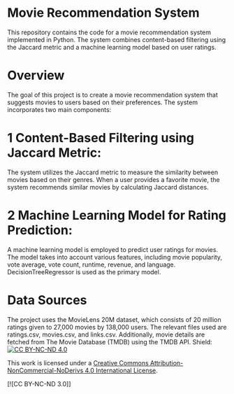 # Movie Recommendation System
This repository contains the code for a movie recommendation system implemented in Python. The system combines content-based filtering using the Jaccard metric and a machine learning model based on user ratings.

# Overview
The goal of this project is to create a movie recommendation system that suggests movies to users based on their preferences. The system incorporates two main components:

# 1 Content-Based Filtering using Jaccard Metric:

  The system utilizes the Jaccard metric to measure the similarity between movies based on their genres. When a user provides a favorite movie, the system recommends similar movies by calculating Jaccard distances.
# 2 Machine Learning Model for Rating Prediction:

  A machine learning model is employed to predict user ratings for movies. The model takes into account various features, including movie popularity, vote average, vote count, runtime, revenue, and language. DecisionTreeRegressor is used as the primary model.
# Data Sources
The project uses the MovieLens 20M dataset, which consists of 20 million ratings given to 27,000 movies by 138,000 users. The relevant files used are ratings.csv, movies.csv, and links.csv. Additionally, movie details are fetched from The Movie Database (TMDB) using the TMDB API.
Shield: [![CC BY-NC-ND 4.0][cc-by-nc-nd-shield]][cc-by-nc-nd]

This work is licensed under a
[Creative Commons Attribution-NonCommercial-NoDerivs 4.0 International License][cc-by-nc-nd].

[![CC BY-NC-ND 3.0]]

[cc-by-nc-nd]: http://creativecommons.org/licenses/by-nc-nd/4.0/
[cc-by-nc-nd-image]: https://licensebuttons.net/l/by-nc-nd/4.0/88x31.png
[cc-by-nc-nd-shield]: https://img.shields.io/badge/License-CC%20BY--NC--ND%204.0-lightgrey.svg
